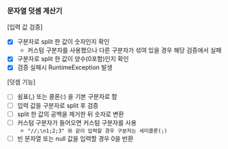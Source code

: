 ### 문자열 덧셈 계산기
[입력 값 검증]
* [x] 구분자로 split 한 값이 숫자인지 확인
  * 커스텀 구분자를 사용했으나 다른 구분자가 섞여 있을 경우 해당 검증에서 실패
* [x] 구분자로 split 한 값이 양수(0포함)인지 확인
* [x] 검증 실패시 RuntimeException 발생

[덧셈 기능]
* [ ] 쉼표(,) 또는 콜론(:) 을 기본 구분자로 함
* [ ] 입력 값을 구분자로 split 후 검증
* [ ] split 한 값의 공백을 제거한 뒤 숫자로 변환
* [ ] 커스텀 구분자가 들어오면 커스텀 구분자를 사용
  * `"//;\n1;2;3" 와 같이 입력할 경우 구분자는 세미콜론(;)`
* [ ] 빈 문자열 또는 null 값을 입력할 경우 0을 반환
